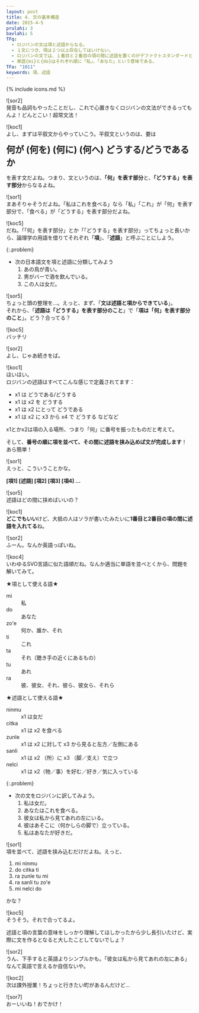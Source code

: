 ```yaml
---
layout: post
title: 4. 文の基本構造
date: 2015-4-5
prulahi: 3
bavlahi: 5
TFq:
  - ロジバンの文は項と述語からなる。
  - １文につき、項は２つ以上存在してはいけない。
  - ロジバンの文では、１番目と２番目の項の間に述語を置くのがデファクトスタンダードとなっている。
  - 単語{mi}と{do}はそれぞれ順に「私」、「あなた」という意味である。
TFa: "1011"
keywords: 項、述語
---
```

{% include icons.md %}

![sor2]  
発音も品詞もやったことだし、これで心置きなくロジバンの文法ができるってもんよ！どんとこい！超常文法！

![koc1]  
よし、まずは平叙文からやっていこう。平叙文というのは、要は

**<font size="+2">何が (何を) (何に) (何へ) どうする/どうであるか</font>**

を表す文だよね。つまり、文というのは、**「何」を表す部分**と、**「どうする」を表す部分**からなるよね。

![sor1]  
まあそりゃそうだよね。「私はこれを食べる」なら「私」「これ」が「何」を表す部分で、「食べる」が「どうする」を表す部分だよね。

![koc5]  
だね。「「何」を表す部分」とか「「どうする」を表す部分」ってちょっと長いから、論理学の用語を借りてそれぞれ「**項**」、「**述語**」と呼ぶことにしよう。

{:.problem}
- 次の日本語文を項と述語に分類してみよう
  1. あの鳥が青い。
  1. 男がバーで酒を飲んでいる。
  1. この人は女だ。

![sor5]  
ちょっと頭の整理を...。えっと、まず、「**文は述語と項からできている**」。  
それから、「**述語は「どうする」を表す部分のこと**」で「**項は「何」を表す部分のこと**」。どう？合ってる？

![koc5]  
バッチリ

![sor2]  
よし、じゃあ続きをば。

![koc1]  
ほいほい。    
ロジバンの述語はすべてこんな感じで定義されてます：

- x1 は どうである/どうする
- x1 は x2 を どうする
- x1 は x2 にとって どうである
- x1 は x2 に x3 から x4 で どうする
などなど

x1とかx2は項の入る場所、つまり「何」に番号を振ったものだと考えて。

そして、**番号の順に項を並べて、その間に述語を挟み込めば文が完成します**！ あら簡単！

![sor1]  
えっと、こういうことかな。

**[項1] [述語] [項2] [項3] [項4] …**

![sor5]  
述語はどの間に挟めばいいの？

![koc1]  
**どこでもいい**けど、大抵の人はソラが書いたみたいに**1番目と2番目の項の間に述語を入れてる**ね。

![sor2]  
ふーん。なんか英語っぽいね。

![koc4]  
いわゆるSVO言語に似た語順だね。なんか適当に単語を並べとくから、問題を解いてみて。


★項として使える語★

<dl class="valsi">
<dt>mi</dt>
<dd >私</dd>
<dt>do</dt>
<dd >あなた</dd>
<dt>zo'e</dt>
<dd >何か、誰か、それ</dd>
<dt>ti</dt>
<dd >これ</dd>
<dt>ta</dt>
<dd >それ（聴き手の近くにあるもの）</dd>
<dt>tu</dt>
<dd >あれ</dd>
<dt>ra</dt>
<dd >彼、彼女、それ、彼ら、彼女ら、それら</dd>
</dl>


★述語として使える語★

<dl class="valsi">
<dt>ninmu</dt>
<dd >x1 は女だ</dd>
<dt>citka</dt>
<dd >x1 は x2 を食べる</dd>
<dt>zunle</dt>
<dd >x1 は x2 に対して x3 から見ると左方／左側にある</dd>
<dt>sanli</dt>
<dd >x1 は x2 （所）に x3 （脚／支え）で立つ</dd>
<dt>nelci</dt>
<dd >x1 は x2（物／事）を好む／好き／気に入っている</dd>
</dl>

{:.problem}
- 次の文をロジバンに訳してみよう。
  1. 私は女だ。
  2. あなたはこれを食べる。
  3. 彼女は私から見てあれの左にいる。
  4. 彼はあそこに（何かしらの脚で）立っている。
  5. 私はあなたが好きだ。


![sor1]  
項を並べて、述語を挟み込むだけだよね。えっと、


1. mi ninmu
2. do citka ti
3. ra zunle tu mi
4. ra sanli tu zo'e
5. mi nelci do

かな？


![koc5]  
そうそう。それで合ってるよ。

述語と項の言葉の意味をしっかり理解してほしかったから少し長引いたけど、実際に文を作るとなると大したことしてないでしょ？

![sor2]  
うん、下手すると英語よりシンプルかも。「彼女は私から見てあれの左にある」なんて英語で言えるか自信ないや。

![koc2]  
次は課外授業！ちょっと行きたい町があるんだけど...

![sor7]  
おーいいね！おでかけ！
